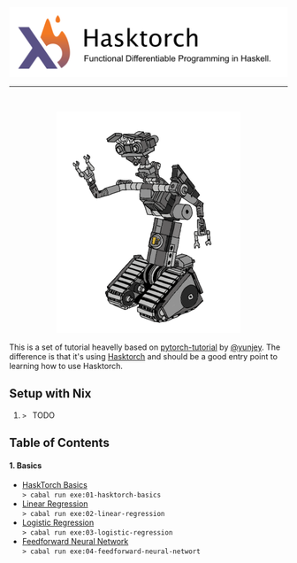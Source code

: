
<p align="center"><img src="images/hasktorch-logo.png" /></p>

--------------------------------------------------------------------------------
<br/>
<p align="center"><img src="images/johnny5.png" height="400px" /></p>

This is a set of tutorial heavelly based on [pytorch-tutorial](https://github.com/yunjey/pytorch-tutorial) by [@yunjey](https://github.com/yunjey).
The difference is that it's using [Hasktorch](http://www.hasktorch.org/) and should be a good entry point to learning how to use Hasktorch.

## Setup with Nix
1. `> ` TODO

## Table of Contents

#### 1. Basics
* [HaskTorch Basics](https://github.com/Cmdv/Hasktorch-tutorial/blob/master/tutorials/01-basics/01-hasktorch-basics/Main.hs)<br/>
  `> cabal run exe:01-hasktorch-basics`
* [Linear Regression](https://github.com/Cmdv/Hasktorch-tutorial/blob/master/tutorials/01-basics/02-linear-regression/Main.hs)<br/>
  `> cabal run exe:02-linear-regression`
* [Logistic Regression](https://github.com/Cmdv/Hasktorch-tutorial/blob/master/tutorials/01-basics/03-logistic-regression/Main.hs)<br/>
  `> cabal run exe:03-logistic-regression`
* [Feedforward Neural Network](https://github.com/Cmdv/Hasktorch-tutorial/blob/master/tutorials/01-basics/04-feedforward-neural-network/Main.hs)<br/>
  `> cabal run exe:04-feedforward-neural-networt`
